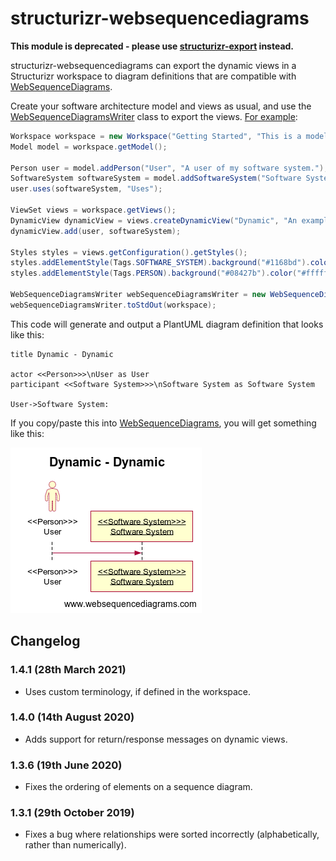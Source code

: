 # structurizr-websequencediagrams

__This module is deprecated - please use [structurizr-export](../structurizr-export) instead.__

structurizr-websequencediagrams can export the dynamic views in a Structurizr workspace to diagram definitions that are compatible with [WebSequenceDiagrams](https://www.websequencediagrams.com).

Create your software architecture model and views as usual, and use the [WebSequenceDiagramsWriter](https://github.com/structurizr/java-extensions/blob/master/structurizr-websequencediagrams/src/com/structurizr/io/websequencediagrams/WebSequenceDiagramsWriter.java) class to export the views. [For example](https://github.com/structurizr/java-extensions/blob/master/structurizr-examples/src/com/structurizr/example/WebSequenceDiagrams.java):

```java
Workspace workspace = new Workspace("Getting Started", "This is a model of my software system.");
Model model = workspace.getModel();

Person user = model.addPerson("User", "A user of my software system.");
SoftwareSystem softwareSystem = model.addSoftwareSystem("Software System", "My software system.");
user.uses(softwareSystem, "Uses");

ViewSet views = workspace.getViews();
DynamicView dynamicView = views.createDynamicView("Dynamic", "An example of a dynamic diagram.");
dynamicView.add(user, softwareSystem);

Styles styles = views.getConfiguration().getStyles();
styles.addElementStyle(Tags.SOFTWARE_SYSTEM).background("#1168bd").color("#ffffff");
styles.addElementStyle(Tags.PERSON).background("#08427b").color("#ffffff").shape(Shape.Person);

WebSequenceDiagramsWriter webSequenceDiagramsWriter = new WebSequenceDiagramsWriter();
webSequenceDiagramsWriter.toStdOut(workspace);
```

This code will generate and output a PlantUML diagram definition that looks like this:

```
title Dynamic - Dynamic

actor <<Person>>>\nUser as User
participant <<Software System>>>\nSoftware System as Software System

User->Software System: 
```

If you copy/paste this into [WebSequenceDiagrams](https://www.websequencediagrams.com), you will get something like this:

![An example WebSequenceDiagrams diagram](docs/images/getting-started.png)

## Changelog

### 1.4.1 (28th March 2021)

- Uses custom terminology, if defined in the workspace.

### 1.4.0 (14th August 2020)

- Adds support for return/response messages on dynamic views.

### 1.3.6 (19th June 2020)

- Fixes the ordering of elements on a sequence diagram.

### 1.3.1 (29th October 2019)

- Fixes a bug where relationships were sorted incorrectly (alphabetically, rather than numerically).